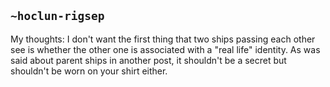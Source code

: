 ## `~hoclun-rigsep`
My thoughts: I don't want the first thing that two ships passing each other see is whether the other one is associated with a "real life" identity. As was said about parent ships in another post, it shouldn't be a secret but shouldn't be worn on your shirt either. 